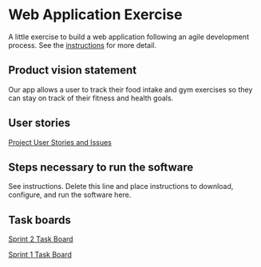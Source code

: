 # Web Application Exercise

A little exercise to build a web application following an agile development process. See the [instructions](instructions.md) for more detail.

## Product vision statement

Our app allows a user to track their food intake and gym exercises so they can stay on track of their fitness and health goals.

## User stories

[Project User Stories and Issues](https://github.com/software-students-spring2025/2-web-app-sweproj2/issues)

## Steps necessary to run the software

See instructions. Delete this line and place instructions to download, configure, and run the software here.

## Task boards

[Sprint 2 Task Board](https://github.com/orgs/software-students-spring2025/projects/123)

[Sprint 1 Task Board](https://github.com/orgs/software-students-spring2025/projects/66)
